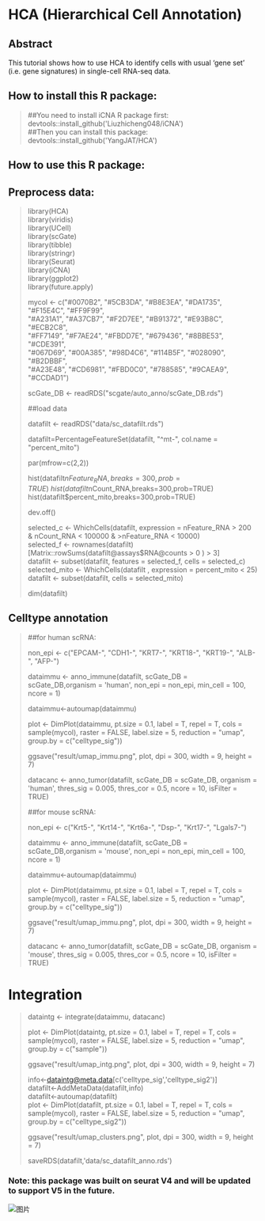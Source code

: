 # HCA (Hierarchical Cell Annotation)
## Abstract 
This tutorial shows how to use HCA to identify cells with usual ‘gene set’ (i.e. gene signatures) in single-cell RNA-seq data. 
## How to install this R package:

>##You need to install iCNA R package first: \
>devtools::install_github('Liuzhicheng048/iCNA') \
>##Then you can install this package:\
>devtools::install_github('YangJAT/HCA')

## How to use this R package:

## Preprocess data:

>library(HCA) \
>library(viridis) \
>library(UCell) \
>library(scGate) \
>library(tibble) \
>library(stringr) \
>library(Seurat) \
>library(iCNA) \
>library(ggplot2) \
>library(future.apply) 
>
>
>mycol <- c("#0070B2", "#5CB3DA", "#B8E3EA", "#DA1735", "#F15E4C", "#FF9F99", \
>           "#A231A1", "#A37CB7", "#F2D7EE", "#B91372", "#E93B8C", "#ECB2C8", \
>           "#FF7149", "#F7AE24", "#FBDD7E", "#679436", "#8BBE53", "#CDE391", \
>           "#067D69", "#00A385", "#98D4C6", "#114B5F", "#028090", "#B2DBBF", \
>          "#A23E48", "#CD6981", "#FBD0C0", "#788585", "#9CAEA9", "#CCDAD1")
>
>
>scGate_DB <- readRDS("scgate/auto_anno/scGate_DB.rds")
>
>##load data
>
>datafilt <- readRDS("data/sc_datafilt.rds")
>
>datafilt=PercentageFeatureSet(datafilt, "^mt-", col.name = "percent_mito")
>
>par(mfrow=c(2,2))
>
>hist(datafilt$nFeature_RNA,breaks=300,prob=TRUE) \
>hist(datafilt$nCount_RNA,breaks=300,prob=TRUE) \
>hist(datafilt$percent_mito,breaks=300,prob=TRUE)
>
>dev.off()
>
>selected_c <- WhichCells(datafilt, expression = nFeature_RNA > 200 & nCount_RNA < 100000 & >nFeature_RNA < 10000) \
>selected_f <- rownames(datafilt)[Matrix::rowSums(datafilt@assays$RNA@counts > 0 ) > 3] \
>datafilt <- subset(datafilt, features = selected_f, cells = selected_c) \
>selected_mito <- WhichCells(datafilt , expression = percent_mito < 25)  \
>datafilt <- subset(datafilt, cells = selected_mito)
>
>dim(datafilt)

## Celltype annotation 
>##for human scRNA:
>
>non_epi <- c("EPCAM-", "CDH1-", "KRT7-", "KRT18-", "KRT19-", "ALB-", "AFP-")
>
>dataimmu <- anno_immune(datafilt, scGate_DB = scGate_DB,organism = 'human', non_epi = non_epi, min_cell = 100, ncore = 1)
>
>dataimmu<-autoumap(dataimmu)
>
>plot <- DimPlot(dataimmu, pt.size = 0.1, label = T, repel = T, cols = sample(mycol), 
>               raster = FALSE, label.size = 5, reduction = "umap", 
>                group.by = c("celltype_sig"))
>
>ggsave("result/umap_immu.png", plot, dpi = 300, width = 9, height = 7)
>
>datacanc <- anno_tumor(datafilt, scGate_DB = scGate_DB, 
>                       organism = 'human', 
>                      thres_sig = 0.005, 
>                     thres_cor = 0.5, 
>                    ncore = 10, 
>                     isFilter = TRUE)
>
>##for mouse scRNA:
>
>non_epi <- c("Krt5-", "Krt14-", "Krt6a-", "Dsp-", "Krt17-", "Lgals7-")
>
>dataimmu <- anno_immune(datafilt, scGate_DB = scGate_DB,organism = 'mouse', non_epi = non_epi, min_cell = 100, ncore = 1)
>
>dataimmu<-autoumap(dataimmu)
>
>plot <- DimPlot(dataimmu, pt.size = 0.1, label = T, repel = T, cols = sample(mycol), 
>               raster = FALSE, label.size = 5, reduction = "umap", 
>                group.by = c("celltype_sig"))
>
>ggsave("result/umap_immu.png", plot, dpi = 300, width = 9, height = 7)
>
>datacanc <- anno_tumor(datafilt, scGate_DB = scGate_DB, 
>                       organism = 'mouse', 
>                      thres_sig = 0.005, 
>                     thres_cor = 0.5, 
>                    ncore = 10, 
>                     isFilter = TRUE)

# Integration

>dataintg <- integrate(dataimmu, datacanc)
>
>plot <- DimPlot(dataintg, pt.size = 0.1, label = T, repel = T, cols = sample(mycol),
>                raster = FALSE, label.size = 5, reduction = "umap",
>               group.by = c("sample"))
>
>ggsave("result/umap_intg.png", plot, dpi = 300, width = 9, height = 7)
>
>
>
>info<-dataintg@meta.data[c('celltype_sig','celltype_sig2')] \
>datafilt<-AddMetaData(datafilt,info) \
>datafilt<-autoumap(datafilt) \
>plot <- DimPlot(datafilt, pt.size = 0.1, label = T, repel = T, cols = sample(mycol),
>               raster = FALSE, label.size = 5, reduction = "umap",
>                group.by = c("celltype_sig2"))
>
>ggsave("result/umap_clusters.png", plot, dpi = 300, width = 9, height = 7)
>
>saveRDS(datafilt,'data/sc_datafilt_anno.rds')


### Note: this package was built on seurat V4 and will be updated to support V5 in the future.
![图片](https://github.com/YangJAT/HCA/assets/70686083/d8fb4993-175e-453f-bff6-45bcd8c91ef3)
